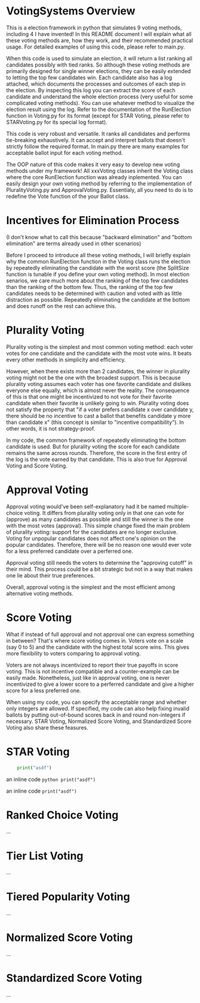 # VotingSystems Overview
This is a election framework in python that simulates 9 voting methods, including 4 I have invented! In this README document I will explain what all these voting methods are, how they work, and their recommended practical usage. For detailed examples of using this code, please refer to main.py. 

When this code is used to simulate an election, it will return a list ranking all candidates possibly with tied ranks. So although these voting methods are primarily designed for single winner elections, they can be easily extended to letting the top few candidates win. Each candidate also has a log attached, which documents the processes and outcomes of each step in the election. By inspecting this log you can extract the score of each candidate and understand the whole election process (very useful for some complicated voting methods). You can use whatever method to visualize the election result using the log. Refer to the documentation of the RunElection function in Voting.py for its format (except for STAR Voting, please refer to STARVoting.py for its special log format). 

This code is very robust and versatile. It ranks all candidates and performs tie-breaking exhaustively. It can accept and interpret ballots that doesn't strictly follow the required format. In main.py there are many examples for acceptable ballot input for each voting method. 

The OOP nature of this code makes it very easy to develop new voting methods under my framework! All xxxVoting classes inherit the Voting class where the core RunElection function was already inplemented. You can easily design your own voting method by referring to the implementation of PluralityVoting.py and ApprovalVoting.py. Essentialy, all you need to do is to redefine the Vote function of the your Ballot class. 

# Incentives for Elimination Process

(I don't know what to call this because "backward elimination" and "bottom elimination" are terms already used in other scenarios)

Before I proceed to introduce all these voting methods, I will briefly explain why the common RunElection function in the Voting class runs the election by repeatedly eliminating the candidate with the worst score (the SplitSize function is tunable if you define your own voting method). In most election senarios, we care much more about the ranking of the top few candidates than the ranking of the bottom few. Thus, the ranking of the top few candidates needs to be determined with caution and voted with as little distraction as possible. Repeatedly eliminating the candidate at the bottom and does runoff on the rest can achieve this. 

# Plurality Voting

Plurality voting is the simplest and most common voting method: each voter votes for one candidate and the candidate with the most vote wins. It beats every other methods in simplicity and efficiency. 

However, when there exists more than 2 candidates, the winner in plurality voting might not be the one with the broadest support. This is because plurality voting assumes each voter has one favorite candidate and dislikes everyone else equally, which is almost never the reality. The consequence of this is that one might be incentivized to not vote for their favorite candidate when their favorite is unlikely going to win. Plurality voting does not satisfy the property that "if a voter prefers candidate x over candidate y, there should be no incentive to cast a ballot that benefits candidate y more than candidate x" (this concept is similar to "incentive compatibility"). In other words, it is not strategy-proof. 

In my code, the common framework of repeatedly eliminating the bottom candidate is used. But for plurality voting the score for each candidate remains the same across rounds. Therefore, the score in the first entry of the log is the vote earned by that candidate. This is also true for Approval Voting and Score Voting. 

# Approval Voting

Approval voting would've been self-explanatory had it be named multiple-choice voting. It differs from plurality voting only in that one can vote for (approve) as many candidates as possible and still the winner is the one with the most votes (approval). This simple change fixed the main problem of plurality voting: support for the candidates are no longer exclusive. Voting for unpopular candidates does not affect one's opinion on the popular candidates. Therefore, there will be no reason one would ever vote for a less preferred candidate over a perferred one. 

Approval voting still needs the voters to determine the "approving cutoff" in their mind. This process could be a bit strategic but not in a way that makes one lie about their true preferences. 

Overall, approval voting is the simplest and the most efficient among alternative voting methods. 

# Score Voting

What if instead of full approval and not approval one can express something in between? That's where score voting comes in. Voters vote on a scale (say 0 to 5) and the candidate with the highest total score wins. This gives more flexibility to voters comparing to approval voting. 

Voters are not always incentivized to report their true payoffs in score voting. This is not incentive compatible and a counter-example can be easily made. Nonetheless, just like in approval voting, one is never incentivized to give a lower score to a perferred candidate and give a higher score for a less preferred one. 

When using my code, you can specify the acceptable range and whether only integers are allowed. If specified, my code can also help fixing invalid ballots by putting out-of-bound scores back in and round non-integers if necessary. STAR Voting, Normalized Score Voting, and Standardized Score Voting also share these feasures. 

# STAR Voting

```python
    print("asdf")
```
an inline code `python print("asdf")`

an inline code `print("asdf")`

# Ranked Choice Voting

...

# Tier List Voting

...

# Tiered Popularity Voting

...

# Normalized Score Voting

...

# Standardized Score Voting

...